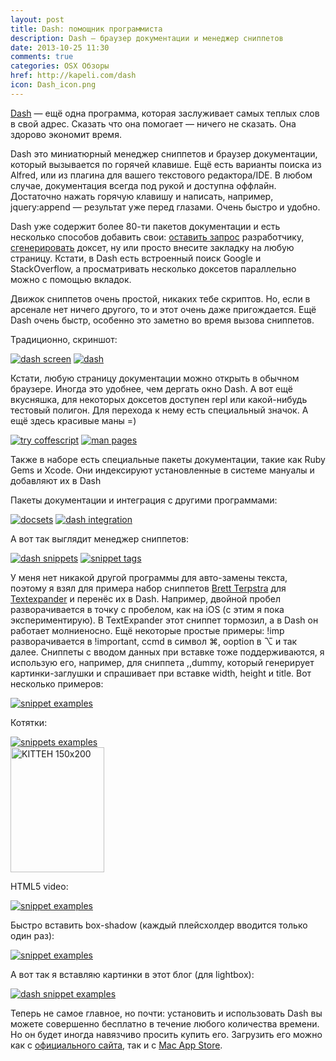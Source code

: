 ```yaml
---
layout: post
title: Dash: помощник программиста
description: Dash — браузер документации и менеджер сниппетов
date: 2013-10-25 11:30
comments: true
categories: OSX Обзоры
href: http://kapeli.com/dash
icon: Dash_icon.png
---
```

[Dash](http://kapeli.com/dash) — ещё одна программа, которая заслуживает самых теплых слов в свой адрес. Сказать что она помогает — ничего не сказать. Она здорово экономит время.

Dash это миниатюрный менеджер сниппетов и браузер документации, который вызывается по горячей клавише. Ещё есть варианты поиска из Alfred, или из плагина для вашего текстового редактора/IDE. В любом случае, документация всегда под рукой и доступна оффлайн. Достаточно нажать горячую клавишу и написать, например, jquery:append — результат уже перед глазами. Очень быстро и удобно.

Dash уже содержит более 80-ти пакетов документации и есть несколько способов добавить свои: [оставить запрос](http://kapeli.com/contact) разработчику, [сгенерировать](http://kapeli.com/docsets) доксет, ну или просто внесите закладку на любую страницу. Кстати, в Dash есть встроенный поиск Google и StackOverflow, а просматривать несколько доксетов параллельно можно с помощью вкладок.
<!--more-->

Движок сниппетов очень простой, никаких тебе скриптов. Но, если в арсенале нет ничего другого, то и этот очень даже пригождается. Ещё Dash очень быстр, особенно это заметно во время вызова сниппетов.

Традиционно, скриншот:

<a class="screenshot" href="https://www.monosnap.com/image/47R6KNo6PlecaFsCHiWWEauS2.png" rel="screenshot" title=""><img src="https://www.monosnap.com/image/47R6KNo6PlecaFsCHiWWEauS2.png" alt="dash screen" /></a>
<a class="screenshot" href="https://www.monosnap.com/image/WJ4YML45KzhDPgd92eCfbCtrG.png" rel="screenshot" title=""><img src="https://www.monosnap.com/image/WJ4YML45KzhDPgd92eCfbCtrG.png" alt="dash" /></a>

Кстати, любую страницу документации можно открыть в обычном браузере. Иногда это удобнее, чем дергать окно Dash. А вот ещё вкусняшка, для некоторых доксетов доступен repl или какой-нибудь тестовый полигон. Для перехода к нему есть специальный значок. А ещё здесь красивые маны =)

<a class="screenshot" href="https://www.monosnap.com/image/N4MKGxCV94BBQ45DwZRuakhhB.png" rel="screenshot" title="try coffescript"><img src="https://www.monosnap.com/image/N4MKGxCV94BBQ45DwZRuakhhB.png" alt="try coffescript" /></a>
<a class="screenshot" href="https://www.monosnap.com/image/xtSkDtQTyemYfeIqqyFDnpFJF.png" rel="screenshot" title="man pages"><img src="https://www.monosnap.com/image/xtSkDtQTyemYfeIqqyFDnpFJF.png" alt="man pages" /></a>

Также в наборе есть специальные пакеты документации, такие как Ruby Gems и Xcode. Они индексируют установленные в системе мануалы и добавляют их в Dash

Пакеты документации и интеграция с другими программами:

<a class="screenshot" href="https://www.monosnap.com/image/ZKSNNPuDbI7cn4jpSIMpHTTB1.png" rel="screenshot" title=""><img src="https://www.monosnap.com/image/ZKSNNPuDbI7cn4jpSIMpHTTB1.png" alt="docsets" /></a>
<a class="screenshot" href="https://www.monosnap.com/image/DHkBPj4tCpY9MxDpxw6gXftua.png" rel="screenshot" title=""><img src="https://www.monosnap.com/image/DHkBPj4tCpY9MxDpxw6gXftua.png" alt="dash integration" /></a>

А вот так выглядит менеджер сниппетов:

<a class="screenshot" href="https://www.monosnap.com/image/24KHA3jvlEkAuCBFbaIJoJ66p.png" rel="screenshot" title="Список сниппетов"><img src="https://www.monosnap.com/image/24KHA3jvlEkAuCBFbaIJoJ66p.png" alt="dash snippets" /></a>
<a class="screenshot" href="https://www.monosnap.com/image/e6xB6hsil2zsZPGiO8GdsjpLW.png" rel="screenshot" title="Теги для сниппетов"><img src="https://www.monosnap.com/image/e6xB6hsil2zsZPGiO8GdsjpLW.png" alt="snippet tags" /></a>

У меня нет никакой другой программы для авто-замены текста, поэтому я взял для примера набор сниппетов [Brett Terpstra](http://brettterpstra.com) для [Textexpander](http://brettterpstra.com/projects/te-tools/) и перенёс их в Dash. Например, двойной пробел разворачивается в точку с пробелом, как на iOS (с этим я пока экспериментирую). В TextExpander этот сниппет тормозил, а в Dash он работает молниеносно. Ещё некоторые простые примеры: !imp разворачивается в !important, ccmd в символ ⌘, ooption в ⌥ и так далее. Сниппеты с вводом данных при вставке тоже поддерживаются, я использую его, например, для сниппета ,,dummy, который генерирует картинки-заглушки и спрашивает при вставке width, height и title. Вот несколько примеров:

<a class="screenshot" href="https://www.monosnap.com/image/ZiODJkQs6Z0C0Vxc4AkFI6qu7.png" rel="screenshot" title=""><img src="https://www.monosnap.com/image/ZiODJkQs6Z0C0Vxc4AkFI6qu7.png" alt="snippet examples" /></a>

Котятки:

<a class="screenshot" href="https://www.monosnap.com/image/0peKUxccUMKEKWLlJHbEvGX3Q.png" rel="screenshot" title=""><img src="https://www.monosnap.com/image/0peKUxccUMKEKWLlJHbEvGX3Q.png" alt="snippets examples" /></a>  
<img src="http://placekitten.com/150/200" alt="KITTEH 150x200" width="150" height="200" />

HTML5 video:

<a class="screenshot" href="https://www.monosnap.com/image/8ltYyrxDm3BNn1uxB4BOAkSem.png" rel="screenshot" title=""><img src="https://www.monosnap.com/image/8ltYyrxDm3BNn1uxB4BOAkSem.png" alt="snippet examples" /></a>

Быстро вставить box-shadow (каждый плейсхолдер вводится только один раз):

<a class="screenshot" href="https://www.monosnap.com/image/JEbEqsu3vEX8k0DCYJnJ9qAvL.png" rel="screenshot" title=""><img src="https://www.monosnap.com/image/JEbEqsu3vEX8k0DCYJnJ9qAvL.png" alt="snippet examples" /></a>

А вот так я вставляю картинки в этот блог (для lightbox):

<a class="screenshot" href="https://www.monosnap.com/image/n15a05CfjT5IaOcXz8GlShXon.png" rel="screenshot" title=""><img src="https://www.monosnap.com/image/n15a05CfjT5IaOcXz8GlShXon.png" alt="dash snippet examples" /></a>

Теперь не самое главное, но почти: установить и использовать Dash вы можете совершенно бесплатно в течение любого количества времени. Но он будет иногда навязчиво просить купить его. Загрузить его можно как с [официального сайта](http://kapeli.com/dash), так и с [Mac App Store](https://itunes.apple.com/us/app/dash/id458034879?ls=1&mt=12).